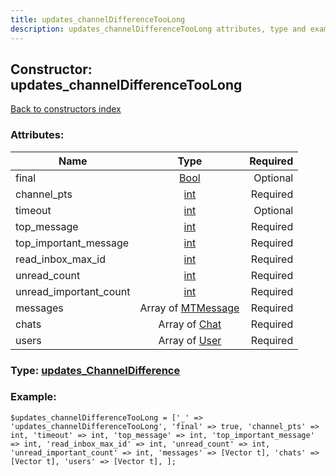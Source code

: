 ```yaml
---
title: updates_channelDifferenceTooLong
description: updates_channelDifferenceTooLong attributes, type and example
---
```

## Constructor: updates\_channelDifferenceTooLong  
[Back to constructors index](index.md)



### Attributes:

| Name     |    Type       | Required |
|----------|:-------------:|---------:|
|final|[Bool](../types/Bool.md) | Optional|
|channel\_pts|[int](../types/int.md) | Required|
|timeout|[int](../types/int.md) | Optional|
|top\_message|[int](../types/int.md) | Required|
|top\_important\_message|[int](../types/int.md) | Required|
|read\_inbox\_max\_id|[int](../types/int.md) | Required|
|unread\_count|[int](../types/int.md) | Required|
|unread\_important\_count|[int](../types/int.md) | Required|
|messages|Array of [MTMessage](../types/MTMessage.md) | Required|
|chats|Array of [Chat](../types/Chat.md) | Required|
|users|Array of [User](../types/User.md) | Required|



### Type: [updates\_ChannelDifference](../types/updates_ChannelDifference.md)


### Example:

```
$updates_channelDifferenceTooLong = ['_' => 'updates_channelDifferenceTooLong', 'final' => true, 'channel_pts' => int, 'timeout' => int, 'top_message' => int, 'top_important_message' => int, 'read_inbox_max_id' => int, 'unread_count' => int, 'unread_important_count' => int, 'messages' => [Vector t], 'chats' => [Vector t], 'users' => [Vector t], ];
```